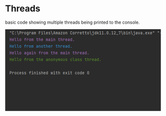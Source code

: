 # Threads
basic code showing multiple threads being printed to the console. 

![Screenshot](Thread.PNG)
